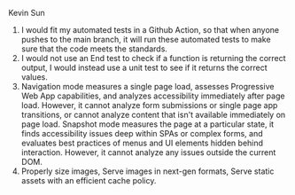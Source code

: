 Kevin Sun
1. I would fit my automated tests in a Github Action, so that when anyone pushes to the main branch, it will run these automated tests to make sure that the code meets the standards. 
2. I would not use an End test to check if a function is returning the correct output, I would instead use a unit test to see if it returns the correct values. 
3. Navigation mode measures a single page load, assesses Progressive Web App capabilities, and analyzes accessibility immediately after page load. However, it cannot analyze form submissions or single page app transitions, or cannot analyze content that isn't available immediately on page load.  Snapshot mode measures the page at a particular state, it finds accessibility issues deep within SPAs or complex forms, and evaluates best practices of menus and UI elements hidden behind interaction. However, it cannot analyze any issues outside the current DOM.
4. Properly size images, Serve images in next-gen formats, Serve static assets with an efficient cache policy.